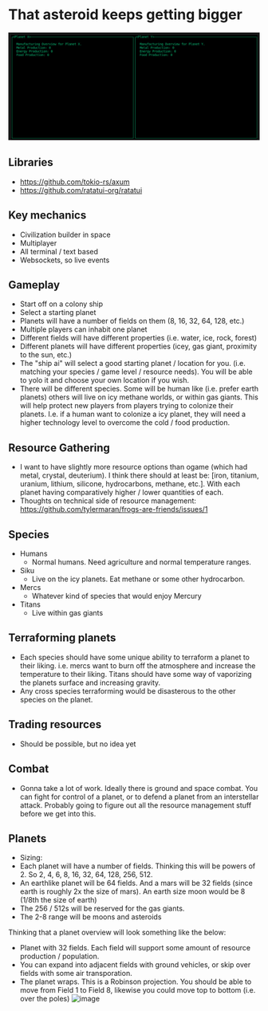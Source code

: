 # That asteroid keeps getting bigger

![early screenshot](image.png)

## Libraries

- https://github.com/tokio-rs/axum
- https://github.com/ratatui-org/ratatui

## Key mechanics

- Civilization builder in space
- Multiplayer
- All terminal / text based
- Websockets, so live events

## Gameplay

- Start off on a colony ship
- Select a starting planet
- Planets will have a number of fields on them (8, 16, 32, 64, 128, etc.)
- Multiple players can inhabit one planet
- Different fields will have different properties (i.e. water, ice, rock, forest)
- Different planets will have different properties (icey, gas giant, proximity to the sun, etc.)
- The "ship ai" will select a good starting planet / location for you. (i.e. matching your species / game level / resource needs). You will be able to yolo it and choose your own location if you wish.
- There will be different species. Some will be human like (i.e. prefer earth planets) others will live on icy methane worlds, or within gas giants. This will help protect new players from players trying to colonize their planets. I.e. if a human want to colonize a icy planet, they will need a higher technology level to overcome the cold / food production.

## Resource Gathering

- I want to have slightly more resource options than ogame (which had metal, crystal, deuterium). I think there should at least be: [iron, titanium, uranium, lithium, silicone, hydrocarbons, methane, etc.]. With each planet having comparatively higher / lower quantities of each.
- Thoughts on technical side of resource management: https://github.com/tylermaran/frogs-are-friends/issues/1

## Species

- Humans
  - Normal humans. Need agriculture and normal temperature ranges.
- Siku
  - Live on the icy planets. Eat methane or some other hydrocarbon.
- Mercs
  - Whatever kind of species that would enjoy Mercury
- Titans
  - Live within gas giants

## Terraforming planets

- Each species should have some unique ability to terraform a planet to their liking. i.e. mercs want to burn off the atmosphere and increase the temperature to their liking. Titans should have some way of vaporizing the planets surface and increasing gravity.
- Any cross species terraforming would be disasterous to the other species on the planet.

## Trading resources

- Should be possible, but no idea yet

## Combat

- Gonna take a lot of work. Ideally there is ground and space combat. You can fight for control of a planet, or to defend a planet from an interstellar attack. Probably going to figure out all the resource management stuff before we get into this.

## Planets

- Sizing:
- Each planet will have a number of fields. Thinking this will be powers of 2. So 2, 4, 6, 8, 16, 32, 64, 128, 256, 512.
- An earthlike planet will be 64 fields. And a mars will be 32 fields (since earth is roughly 2x the size of mars). An earth size moon would be 8 (1/8th the size of earth)
- The 256 / 512s will be reserved for the gas giants.
- The 2-8 range will be moons and asteroids

Thinking that a planet overview will look something like the below: 
- Planet with 32 fields. Each field will support some amount of resource production / population.
- You can expand into adjacent fields with ground vehicles, or skip over fields with some air transporation.
- The planet wraps. This is a Robinson projection. You should be able to move from Field 1 to Field 8, likewise you could  move top to bottom (i.e. over the poles)
![image](https://github.com/tylermaran/frogs-are-friends/assets/30934424/71823004-ae1e-4285-9f07-5fe06f47dc33)

